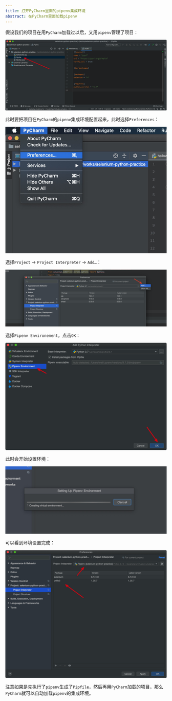 ```yaml
---
title: 打开PyCharm里面的pipenv集成环境
abstract: 在PyCharm里面加载pipenv
---
```




假设我们的项目在用`PyCharm`加载过以后，又用`pipenv`管理了项目：

![](https://raw.githubusercontent.com/liweinan/blogpic2019_ii/master/nov13/04006315-5FC0-41D0-A719-513273BC9DC9.png)

此时要把项目在`PyCharm`的`pipenv`集成环境配置起来，此时选择`Preferences`：

![](https://raw.githubusercontent.com/liweinan/blogpic2019_ii/master/nov13/DE8F6539-28AD-49A2-B06A-362EF04CDA6B.png)

选择`Project` -> `Project Interpreter` -> `Add…`：

![](https://raw.githubusercontent.com/liweinan/blogpic2019_ii/master/nov13/17172BC6-A099-49F5-965A-455FD4252647.png)

选择`Pipenv Environement`，点击`OK`：

![](https://raw.githubusercontent.com/liweinan/blogpic2019_ii/master/nov13/50F7E688-DE83-4486-BD5B-B231329F42FA.png)

此时会开始设置环境：

![](https://raw.githubusercontent.com/liweinan/blogpic2019_ii/master/nov13/8A8E5454-4471-49D5-B87C-35AF6A60BE79.png)

可以看到环境设置完成：

![](https://raw.githubusercontent.com/liweinan/blogpic2019_ii/master/nov13/025FC1AA-F58F-476D-AC8F-9232636BB9D3.png)

注意如果是先执行了`pipenv`生成了`Pipfile`，然后再用`PyCharm`加载的项目，那么`PyCharm`就可以自动加载`pipenv`的集成环境。
